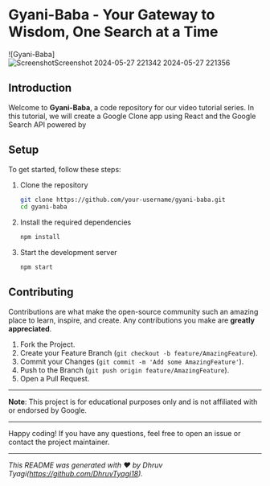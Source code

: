 # Gyani-Baba - Your Gateway to Wisdom, One Search at a Time

![Gyani-Baba]![Screenshot![Screenshot 2024-05-27 221342](https://github.com/DhruvTyagi18/Gyani-Baba/assets/92265404/6807ef54-ddae-4006-b8da-8b02b1e8f36f)
 2024-05-27 221356](https://github.com/DhruvTyagi18/Gyani-Baba/assets/92265404/6ffb4587-adeb-45e1-9fbd-5609217e42fb)


## Introduction
Welcome to **Gyani-Baba**, a code repository for our video tutorial series. In this tutorial, we will create a Google Clone app using React and the Google Search API powered by

## Setup
To get started, follow these steps:

1. Clone the repository
    ```sh
    git clone https://github.com/your-username/gyani-baba.git
    cd gyani-baba
    ```

2. Install the required dependencies
    ```sh
    npm install
    ```

3. Start the development server
    ```sh
    npm start
    ```

## Contributing
Contributions are what make the open-source community such an amazing place to learn, inspire, and create. Any contributions you make are **greatly appreciated**.

1. Fork the Project.
2. Create your Feature Branch (`git checkout -b feature/AmazingFeature`).
3. Commit your Changes (`git commit -m 'Add some AmazingFeature'`).
4. Push to the Branch (`git push origin feature/AmazingFeature`).
5. Open a Pull Request.



---

**Note**: This project is for educational purposes only and is not affiliated with or endorsed by Google.

---

Happy coding! If you have any questions, feel free to open an issue or contact the project maintainer.

---

*This README was generated with ❤️ by Dhruv Tyagi(https://github.com/DhruvTyagi18).*
